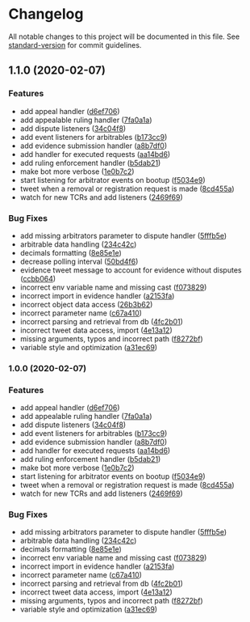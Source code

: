 # Changelog

All notable changes to this project will be documented in this file. See [standard-version](https://github.com/conventional-changelog/standard-version) for commit guidelines.

## 1.1.0 (2020-02-07)


### Features

* add appeal handler ([d6ef706](https://github.com/kleros/gtcr-twitter-bot/commit/d6ef7069fe686c94b03d864081eed1d1d6563f64))
* add appealable ruling handler ([7fa0a1a](https://github.com/kleros/gtcr-twitter-bot/commit/7fa0a1a0a1d7e5a79555ad23ea39978e339da08c))
* add dispute listeners ([34c04f8](https://github.com/kleros/gtcr-twitter-bot/commit/34c04f8380166913b9184239445f82c3ae1c922a))
* add event listeners for arbitrables ([b173cc9](https://github.com/kleros/gtcr-twitter-bot/commit/b173cc985594ad312060cb0e93af8c183d019e6f))
* add evidence submission handler ([a8b7df0](https://github.com/kleros/gtcr-twitter-bot/commit/a8b7df01a2c46f5017485aeda3fa6177405953fb))
* add handler for executed requests ([aa14bd6](https://github.com/kleros/gtcr-twitter-bot/commit/aa14bd658cd06bf9d7565dc8189904b0b9c12dbf))
* add ruling enforcement handler ([b5dab21](https://github.com/kleros/gtcr-twitter-bot/commit/b5dab218bc20216824a328597ad7fb84a3d95059))
* make bot more verbose ([1e0b7c2](https://github.com/kleros/gtcr-twitter-bot/commit/1e0b7c2acaaa82497dd90ad8acc85fe2e22cb157))
* start listening for arbitrator events on bootup ([f5034e9](https://github.com/kleros/gtcr-twitter-bot/commit/f5034e901c2930344de14e96ce0f2544f5a4deec))
* tweet when a removal or registration request is made ([8cd455a](https://github.com/kleros/gtcr-twitter-bot/commit/8cd455acfb06ffefbe1a598fd4567c15e797262f))
* watch for new TCRs and add listeners ([2469f69](https://github.com/kleros/gtcr-twitter-bot/commit/2469f69f28cecf104e2226a61a849ea1fc88c054))


### Bug Fixes

* add missing arbitrators parameter to dispute handler ([5fffb5e](https://github.com/kleros/gtcr-twitter-bot/commit/5fffb5e5c90b14ebd05b1c21f045d2a93c20f571))
* arbitrable data handling ([234c42c](https://github.com/kleros/gtcr-twitter-bot/commit/234c42c26296734b24f75e038c5eb2bb6fbeb533))
* decimals formatting ([8e85e1e](https://github.com/kleros/gtcr-twitter-bot/commit/8e85e1ea61f620323895cf38b60609c3f5c57b52))
* decrease polling interval ([50bd4f6](https://github.com/kleros/gtcr-twitter-bot/commit/50bd4f6d52cb4859fe3672bd86c8c965e9bc11c4))
* evidence tweet message to account for evidence without disputes ([ccbb064](https://github.com/kleros/gtcr-twitter-bot/commit/ccbb06425136e6642b20c6e413c23afb4b226966))
* incorrect env variable name and missing cast ([f073829](https://github.com/kleros/gtcr-twitter-bot/commit/f073829f7e830b5a436ddde0014086fe65260bba))
* incorrect import in evidence handler ([a2153fa](https://github.com/kleros/gtcr-twitter-bot/commit/a2153fa39a58487085398e1e2fd3536f7f20a6ef))
* incorrect object data access ([26b3b62](https://github.com/kleros/gtcr-twitter-bot/commit/26b3b622b383f61a191041d1a47e673e1e2bd559))
* incorrect parameter name ([c67a410](https://github.com/kleros/gtcr-twitter-bot/commit/c67a410dc5b34f74295a1ad4bb41d6d02fc192ba))
* incorrect parsing and retrieval from db ([4fc2b01](https://github.com/kleros/gtcr-twitter-bot/commit/4fc2b01c5aefd954ea06689054e4f5bbc4d49363))
* incorrect tweet data access, import ([4e13a12](https://github.com/kleros/gtcr-twitter-bot/commit/4e13a12054f3ddf0beebf21b73c35fa10d04aca3))
* missing arguments, typos and incorrect path ([f8272bf](https://github.com/kleros/gtcr-twitter-bot/commit/f8272bfc9dab75a623487d67138554ef29fec6ac))
* variable style and optimization ([a31ec69](https://github.com/kleros/gtcr-twitter-bot/commit/a31ec693b08c10a5d12153f6483f3447c96722d8))

### 1.0.0 (2020-02-07)


### Features

* add appeal handler ([d6ef706](https://github.com/kleros/gtcr-twitter-bot/commit/d6ef7069fe686c94b03d864081eed1d1d6563f64))
* add appealable ruling handler ([7fa0a1a](https://github.com/kleros/gtcr-twitter-bot/commit/7fa0a1a0a1d7e5a79555ad23ea39978e339da08c))
* add dispute listeners ([34c04f8](https://github.com/kleros/gtcr-twitter-bot/commit/34c04f8380166913b9184239445f82c3ae1c922a))
* add event listeners for arbitrables ([b173cc9](https://github.com/kleros/gtcr-twitter-bot/commit/b173cc985594ad312060cb0e93af8c183d019e6f))
* add evidence submission handler ([a8b7df0](https://github.com/kleros/gtcr-twitter-bot/commit/a8b7df01a2c46f5017485aeda3fa6177405953fb))
* add handler for executed requests ([aa14bd6](https://github.com/kleros/gtcr-twitter-bot/commit/aa14bd658cd06bf9d7565dc8189904b0b9c12dbf))
* add ruling enforcement handler ([b5dab21](https://github.com/kleros/gtcr-twitter-bot/commit/b5dab218bc20216824a328597ad7fb84a3d95059))
* make bot more verbose ([1e0b7c2](https://github.com/kleros/gtcr-twitter-bot/commit/1e0b7c2acaaa82497dd90ad8acc85fe2e22cb157))
* start listening for arbitrator events on bootup ([f5034e9](https://github.com/kleros/gtcr-twitter-bot/commit/f5034e901c2930344de14e96ce0f2544f5a4deec))
* tweet when a removal or registration request is made ([8cd455a](https://github.com/kleros/gtcr-twitter-bot/commit/8cd455acfb06ffefbe1a598fd4567c15e797262f))
* watch for new TCRs and add listeners ([2469f69](https://github.com/kleros/gtcr-twitter-bot/commit/2469f69f28cecf104e2226a61a849ea1fc88c054))


### Bug Fixes

* add missing arbitrators parameter to dispute handler ([5fffb5e](https://github.com/kleros/gtcr-twitter-bot/commit/5fffb5e5c90b14ebd05b1c21f045d2a93c20f571))
* arbitrable data handling ([234c42c](https://github.com/kleros/gtcr-twitter-bot/commit/234c42c26296734b24f75e038c5eb2bb6fbeb533))
* decimals formatting ([8e85e1e](https://github.com/kleros/gtcr-twitter-bot/commit/8e85e1ea61f620323895cf38b60609c3f5c57b52))
* incorrect env variable name and missing cast ([f073829](https://github.com/kleros/gtcr-twitter-bot/commit/f073829f7e830b5a436ddde0014086fe65260bba))
* incorrect import in evidence handler ([a2153fa](https://github.com/kleros/gtcr-twitter-bot/commit/a2153fa39a58487085398e1e2fd3536f7f20a6ef))
* incorrect parameter name ([c67a410](https://github.com/kleros/gtcr-twitter-bot/commit/c67a410dc5b34f74295a1ad4bb41d6d02fc192ba))
* incorrect parsing and retrieval from db ([4fc2b01](https://github.com/kleros/gtcr-twitter-bot/commit/4fc2b01c5aefd954ea06689054e4f5bbc4d49363))
* incorrect tweet data access, import ([4e13a12](https://github.com/kleros/gtcr-twitter-bot/commit/4e13a12054f3ddf0beebf21b73c35fa10d04aca3))
* missing arguments, typos and incorrect path ([f8272bf](https://github.com/kleros/gtcr-twitter-bot/commit/f8272bfc9dab75a623487d67138554ef29fec6ac))
* variable style and optimization ([a31ec69](https://github.com/kleros/gtcr-twitter-bot/commit/a31ec693b08c10a5d12153f6483f3447c96722d8))
